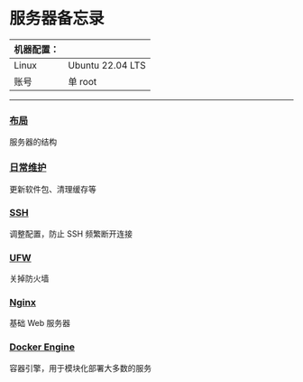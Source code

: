 # 服务器备忘录
| 机器配置： |                  |
| ---------- | ---------------- |
| Linux      | Ubuntu 22.04 LTS |
| 账号       | 单 root          |

 ---

### [布局](stack.md)
服务器的结构

### [日常维护](maintain.md)
更新软件包、清理缓存等

### [SSH](ssh.md)
调整配置，防止 SSH 频繁断开连接

### [UFW](ufw.md)
关掉防火墙

### [Nginx](nginx.md)
基础 Web 服务器

### [Docker Engine](docker.md)
容器引擎，用于模块化部署大多数的服务
